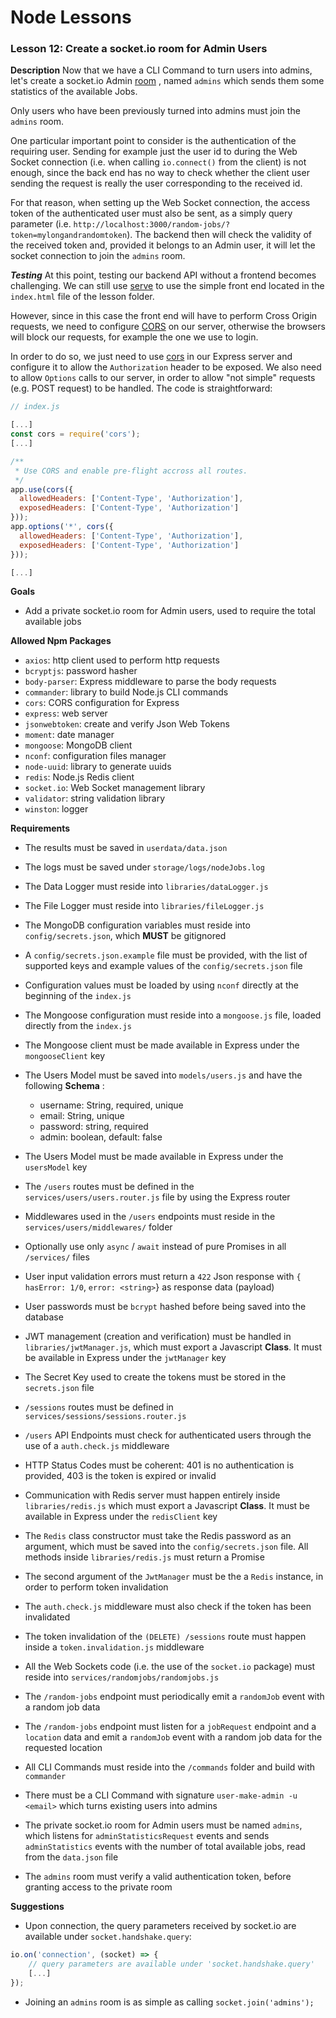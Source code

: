 # Node Lessons

### Lesson 12: Create a socket.io room for Admin Users

**Description**
Now that we have a CLI Command to turn users into admins, let's create a socket.io Admin [room](https://socket.io/docs/rooms-and-namespaces/) , named `admins` which sends them some statistics of the available Jobs.

Only users who have been previously turned into admins must join the `admins` room.

One particular important point to consider is the authentication of the requiring user. Sending for example just the user id to during the Web Socket connection (i.e. when calling `io.connect()` from the client) is not enough, since the back end has no way to check whether the client user sending the request is really the user corresponding to the received id.

For that reason, when setting up the Web Socket connection, the access token of the authenticated user must also be sent, as a simply query parameter (i.e. `http://localhost:3000/random-jobs/?token=mylongandrandomtoken`). The backend then will check the validity of the received token and, provided it belongs to an Admin user, it will let the socket connection to join the `admins` room.

***Testing***
At this point, testing our backend API without a frontend becomes challenging.
We can still use [serve](https://github.com/zeit/serve) to use the simple front end located in the `index.html` file of the lesson folder.

However, since in this case the front end will have to perform Cross Origin requests, we need to configure [CORS](https://developer.mozilla.org/en-US/docs/Web/HTTP/CORS) on our server,
otherwise the browsers will block our requests, for example the one we use to login.

In order to do so, we just need to use [cors](https://github.com/expressjs/cors) in our Express server and configure it to allow the `Authorization` header to be exposed.
We also need to allow `Options` calls to our server, in order to allow "not simple" requests (e.g. POST request) to be handled.
The code is straightforward:

```js
// index.js

[...]
const cors = require('cors');
[...]

/**
 * Use CORS and enable pre-flight accross all routes.
 */
app.use(cors({
  allowedHeaders: ['Content-Type', 'Authorization'],
  exposedHeaders: ['Content-Type', 'Authorization']
}));
app.options('*', cors({
  allowedHeaders: ['Content-Type', 'Authorization'],
  exposedHeaders: ['Content-Type', 'Authorization']
}));

[...]

```

**Goals**
- Add a private socket.io room for Admin users, used to require the total available jobs

**Allowed Npm Packages**
- `axios`: http client used to perform http requests
- `bcryptjs`: password hasher
- `body-parser`: Express middleware to parse the body requests
- `commander`: library to build Node.js CLI commands
- `cors`: CORS configuration for Express
- `express`: web server
- `jsonwebtoken`: create and verify Json Web Tokens
- `moment`: date manager
- `mongoose`: MongoDB client
- `nconf`: configuration files manager
- `node-uuid`: library to generate uuids
- `redis`: Node.js Redis client
- `socket.io`: Web Socket management library
- `validator`: string validation library
- `winston`: logger

**Requirements**
- The results must be saved in `userdata/data.json`
- The logs must be saved under `storage/logs/nodeJobs.log`
- The Data Logger must reside into `libraries/dataLogger.js`
- The File Logger must reside into `libraries/fileLogger.js`
- The MongoDB configuration variables must reside into `config/secrets.json`, which **MUST** be gitignored
- A `config/secrets.json.example` file must be provided, with the list of supported keys and example values of the `config/secrets.json` file
- Configuration values must be loaded by using `nconf` directly at the beginning of the `index.js`
- The Mongoose configuration must reside into a `mongoose.js` file, loaded directly from the `index.js`
- The Mongoose client must be made available in Express under the `mongooseClient` key
- The Users Model must be saved into `models/users.js` and have the following __Schema__ :

  - username: String, required, unique
  - email: String, unique
  - password: string, required
  - admin: boolean, default: false

- The Users Model must be made available in Express under the `usersModel` key
- The `/users` routes must be defined in the `services/users/users.router.js` file by using the Express router
- Middlewares used in the `/users` endpoints must reside in the `services/users/middlewares/` folder
- Optionally use only `async` / `await` instead of pure Promises in all `/services/` files
- User input validation errors must return a `422` Json response with `{ hasError: 1/0`, `error: <string>`} as response data (payload)
- User passwords must be `bcrypt` hashed before being saved into the database
- JWT management (creation and verification) must be handled in `libraries/jwtManager.js`, which must export a Javascript **Class**. It must be available in Express under the `jwtManager` key
- The Secret Key used to create the tokens must be stored in the `secrets.json` file
- `/sessions` routes must be defined in `services/sessions/sessions.router.js`
- `/users` API Endpoints must check for authenticated users through the use of a `auth.check.js` middleware
- HTTP Status Codes must be coherent: 401 is no authentication is provided, 403 is the token is expired or invalid
- Communication with Redis server must happen entirely inside `libraries/redis.js` which must export a Javascript **Class**. It must be available in Express under the `redisClient` key
- The `Redis` class constructor must take the Redis password as an argument, which must be saved into the `config/secrets.json` file. All methods inside `libraries/redis.js` must return a Promise
- The second argument of the `JwtManager` must be the a `Redis` instance, in order to perform token invalidation
- The `auth.check.js` middleware must also check if the token has been invalidated
- The token invalidation of the `(DELETE) /sessions` route must happen inside a `token.invalidation.js` middleware
- All the Web Sockets code (i.e. the use of the `socket.io` package) must reside into `services/randomjobs/randomjobs.js`
- The `/random-jobs` endpoint must periodically emit a `randomJob` event with a random job data
- The `/random-jobs` endpoint must listen for a `jobRequest` endpoint and a `location` data and emit a `randomJob` event with a random job data for the requested location
- All CLI Commands must reside into the `/commands` folder and build with `commander`
- There must be a CLI Command with signature `user-make-admin -u <email>` which turns existing users into admins
- The private socket.io room for Admin users must be named `admins`, which listens for `adminStatisticsRequest` events and sends `adminStatistics` events with the number of total available jobs, read from the `data.json` file
- The `admins` room must verify a valid authentication token, before granting access to the private room

**Suggestions**
- Upon connection, the query parameters received by socket.io are available under `socket.handshake.query`:

```js
io.on('connection', (socket) => {
    // query parameters are available under 'socket.handshake.query'
    [...]
});
```

- Joining an `admins` room is as simple as calling `socket.join('admins');`
